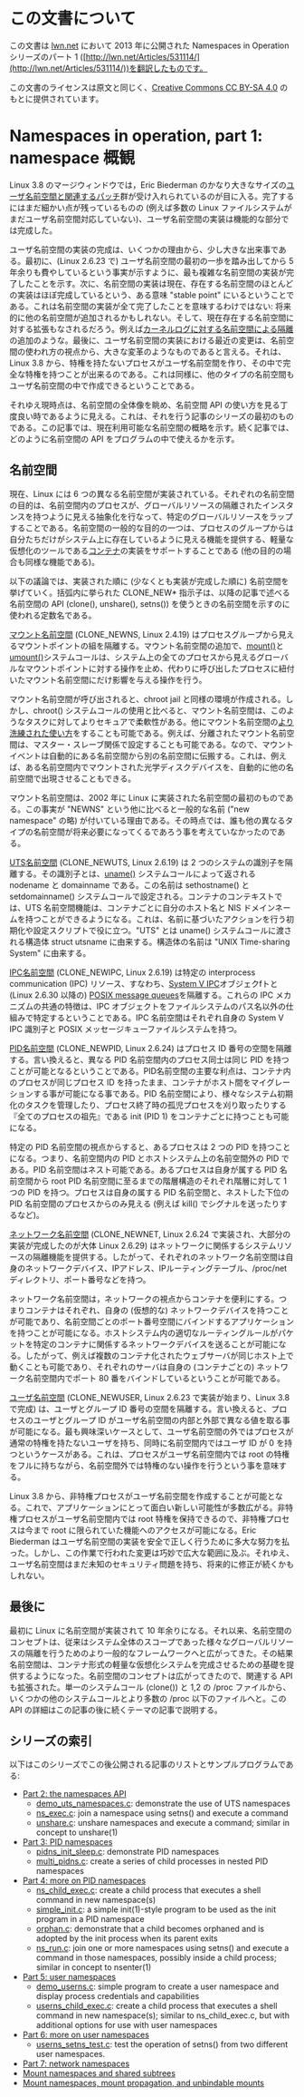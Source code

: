# この文書について

この文書は [lwn.net](https://lwn.net/) において 2013 年に公開された Namespaces in Operation シリーズのパート 1  ([http://lwn.net/Articles/531114/](http://lwn.net/Articles/531114/))を翻訳したものです。

この文書のライセンスは原文と同じく、[Creative Commons CC BY-SA 4.0](https://creativecommons.org/licenses/by-sa/4.0/) のもとに提供されています。

# Namespaces in operation, part 1: namespace 概観

Linux 3.8 のマージウィンドウでは，Eric Biederman のかなり大きなサイズの[ユーザ名前空間と関連するパッチ](http://lwn.net/Articles/528078/)群が受け入れられているのが目に入る。完了するにはまだ細かい点が残っているものの (例えば多数の Linux ファイルシステムがまだユーザ名前空間対応していない)、ユーザ名前空間の実装は機能的な部分では完成した。

ユーザ名前空間の実装の完成は、いくつかの理由から、少し大きな出来事である。最初に、(Linux 2.6.23 で) ユーザ名前空間の最初の一歩を踏み出してから 5 年余りも費やしているという事実が示すように、最も複雑な名前空間の実装が完了したことを示す。次に、名前空間の実装は現在、存在する名前空間のほとんどの実装はほぼ完成しているという、ある意味 "stable point" にいるということである。これは名前空間の実装が全て完了したことを意味するわけではない: 将来的に他の名前空間が追加されるかもしれない。そして、現在存在する名前空間に対する拡張もなされるだろう。例えば[カーネルログに対する名前空間による隔離](http://lwn.net/Articles/527342/)の追加のような。最後に、ユーザ名前空間の実装における最近の変更は、名前空間の使われ方の視点から、大きな変革のようなものであると言える。それは、Linux 3.8 から、特権を持たないプロセスがユーザ名前空間を作り、その中で完全な特権を持つことが出来るのである。これは同様に、他のタイプの名前空間もユーザ名前空間の中で作成できるということである。

それゆえ現時点は、名前空間の全体像を眺め、名前空間 API の使い方を見る丁度良い時であるように見える。これは、それを行う記事のシリーズの最初のものである。この記事では、現在利用可能な名前空間の概略を示す。続く記事では、どのように名前空間の API をプログラムの中で使えるかを示す。

## 名前空間

現在、Linux には 6 つの異なる名前空間が実装されている。それぞれの名前空間の目的は、名前空間内のプロセスが、グローバルリソースの隔離されたインスタンスを持つように見える抽象化を行なって、特定のグローバルリソースをラップすることである。名前空間の一般的な目的の一つは、プロセスのグループからは自分たちだけがシステム上に存在しているように見える機能を提供する、軽量な仮想化のツールである[コンテナ](http://lwn.net/Articles/524952/)の実装をサポートすることである (他の目的の場合も同様な機能である)。

以下の議論では、実装された順に (少なくとも実装が完成した順に) 名前空間を挙げていく。括弧内に挙られた CLONE_NEW* 指示子は、以降の記事で述べる名前空間の API (clone(), unshare(), setns()) を使うときの名前空間を示すのに使われる定数名である。

[マウント名前空間](http://lwn.net/2001/0301/a/namespaces.php3) (CLONE_NEWNS, Linux 2.4.19) はプロセスグループから見えるマウントポイントの組を隔離する。マウント名前空間の追加で、[mount()](http://man7.org/linux/man-pages/man2/mount.2.html)と[umount()](http://man7.org/linux/man-pages/man2/umount.2.html)システムコールは、システム上の全てのプロセスから見えるグローバルなマウントポイントに対する操作を止め、代わりに呼び出したプロセスに紐付いたマウント名前空間にだけ影響を与える操作を行う。

マウント名前空間が呼び出されると、chroot jail と同様の環境が作成される。しかし、chroot() システムコールの使用と比べると、マウント名前空間は、このようなタスクに対してよりセキュアで柔軟性がある。他にマウント名前空間の[より洗練された使い方](http://www.ibm.com/developerworks/linux/library/l-mount-namespaces/index.html)をすることも可能である。例えば、分離されたマウント名前空間は、マスター・スレーブ関係で設定することも可能である。なので、マウントイベントは自動的にある名前空間から別の名前空間に伝搬する。これは、例えば、ある名前空間内でマウントされた光学ディスクデバイスを、自動的に他の名前空間で出現させることもできる。

マウント名前空間は、2002 年に Linux に実装された名前空間の最初のものである。この事実が "NEWNS" という他に比べると一般的な名前 ("new namespace" の略) が付いている理由である。その時点では、誰も他の異なるタイプの名前空間が将来必要になってくるであろう事を考えていなかったのである。

[UTS名前空間](http://lwn.net/Articles/179345/) (CLONE_NEWUTS, Linux 2.6.19) は 2 つのシステムの識別子を隔離する。その識別子とは、[uname()](http://man7.org/linux/man-pages/man2/uname.2.html) システムコールによって返される nodename と domainname である。この名前は sethostname() と setdomainname() システムコールで設定される。コンテナのコンテキストでは、UTS 名前空間機能は、コンテナごとに自分のホスト名と NIS ドメインネームを持つことができるようになる。これは、名前に基づいたアクションを行う初期化や設定スクリプトで役に立つ。"UTS" とは uname() システムコールに渡される構造体 struct utsname に由来する。構造体の名前は "UNIX Time-sharing System" に由来する。

[IPC名前空間](http://lwn.net/Articles/187274/) (CLONE_NEWIPC, Linux 2.6.19) は特定の interprocess communication (IPC) リソース、すなわち、[System V IPC](http://man7.org/linux/man-pages/man7/svipc.7.html)オブジェクfトと (Linux 2.6.30 以降の) [POSIX message queues](http://man7.org/linux/man-pages/man7/mq_overview.7.html)を隔離する。これらの IPC メカニズムの共通の特徴は、IPC オブジェクトをファイルシステムのパス名以外の仕組みで特定するということである。IPC 名前空間はそれぞれ自身の System V IPC 識別子と POSIX メッセージキューファイルシステムを持つ。

[PID名前空間](http://lwn.net/Articles/259217/) (CLONE_NEWPID, Linux 2.6.24) はプロセス ID 番号の空間を隔離する。言い換えると、異なる PID 名前空間内のプロセス同士は同じ PID を持つことが可能となるということである。PID名前空間の主要な利点は、コンテナ内のプロセスが同じプロセス ID を持ったまま、コンテナがホスト間をマイグレーションする事が可能になる事である。PID 名前空間により、様々なシステム初期化のタスクを管理したり、プロセス終了時の孤児プロセスを刈り取ったりする『全てのプロセスの祖先』である init (PID 1) をコンテナごとに持つことも可能になる。

特定の PID 名前空間の視点からすると、あるプロセスは 2 つの PID を持つことになる。つまり、名前空間内の PID とホストシステム上の名前空間外の PID である。PID 名前空間はネスト可能である。あるプロセスは自身が属する PID 名前空間から root PID 名前空間に至るまでの階層構造のそれぞれ階層に対して 1 つの PID を持つ。プロセスは自身の属する PID 名前空間と、ネストした下位の PID 名前空間のプロセスからのみ見える (例えば kill() でシグナルを送ったりするなど)。

[ネットワーク名前空間](http://lwn.net/Articles/219794/) (CLONE_NEWNET, Linux 2.6.24 で実装され、大部分の実装が完成したのが大体 Linux 2.6.29) はネットワークに関係するシステムリソースの隔離機能を提供する。したがって、それぞれのネットワーク名前空間は自身のネットワークデバイス、IPアドレス、IPルーティングテーブル、/proc/netディレクトリ、ポート番号などを持つ。

ネットワーク名前空間は，ネットワークの視点からコンテナを便利にする。つまりコンテナはそれぞれ、自身の (仮想的な) ネットワークデバイスを持つことが可能であり、名前空間ごとのポート番号空間にバインドするアプリケーションを持つことが可能になる。ホストシステム内の適切なルーティングルールがパケットを特定のコンテナに関係するネットワークデバイスを送ることが可能になる。したがって、例えば複数のコンテナ化されたウェブサーバが同じホスト上で動くことも可能であり、それぞれのサーバは自身の (コンテナごとの) ネットワーク名前空間内でポート 80 番をバインドしているということが可能である。

[ユーザ名前空間](http://lwn.net/Articles/528078/) (CLONE_NEWUSER, Linux 2.6.23 で実装が始まり、Linux 3.8 で完成) は、ユーザとグループ ID 番号の空間を隔離する。言い換えると、プロセスのユーザとグループ ID がユーザ名前空間の内部と外部で異なる値を取る事が可能になる。最も興味深いケースとして、ユーザ名前空間の外ではプロセスが通常の特権を持たないユーザを持ち、同時に名前空間内ではユーザ ID が 0 を持つというケースがある。これは、プロセスがユーザ名前空間内では root の特権をフルに持ちながら、名前空間外では特権のない操作を行うという事を意味する。

Linux 3.8 から、非特権プロセスがユーザ名前空間を作成することが可能となる。これで、アプリケーションにとって面白い新しい可能性が多数広がる。非特権プロセスがユーザ名前空間内では root 特権を保持できるので、非特権プロセスは今まで root に限られていた機能へのアクセスが可能になる。Eric Biederman はユーザ名前空間の実装を安全で正しく行うために多大な努力を払った。しかし、この作業で行われた変更は巧妙で広大な範囲に及ぶ。それゆえ、ユーザ名前空間はまだ未知のセキュリティ問題を持ち、将来的に修正が続くかもしれない。

## 最後に

最初に Linux に名前空間が実装されて 10 年余りになる。それ以来、名前空間のコンセプトは、従来はシステム全体のスコープであった様々なグローバルリソースの隔離を行うためのより一般的なフレームワークへと広がってきた。その結果名前空間は、コンテナ形式の軽量な仮想化システムを完成させるための基礎を提供するようになった。名前空間のコンセプトは広がってきたので、関連する API も拡張された。単一のシステムコール (clone()) と 1,2 の /proc ファイルから、いくつかの他のシステムコールとより多数の /proc 以下のファイルへと。この API の詳細はこの記事の後に続くテーマの記事で説明する。

## シリーズの索引

以下はこのシリーズでこの後公開される記事のリストとサンプルプログラムである:

* [Part 2: the namespaces API](http://lwn.net/Articles/531381/)
    * [demo_uts_namespaces.c](http://lwn.net/Articles/531245/): demonstrate the use of UTS namespaces
    * [ns_exec.c](http://lwn.net/Articles/531271/): join a namespace using setns() and execute a command
    * [unshare.c](http://lwn.net/Articles/531826/): unshare namespaces and execute a command; similar in concept to unshare(1)
* [Part 3: PID namespaces](http://lwn.net/Articles/531419/)
    * [pidns_init_sleep.c](http://lwn.net/Articles/532741/): demonstrate PID namespaces
	* [multi_pidns.c](http://lwn.net/Articles/532745/): create a series of child processes in nested PID namespaces
* [Part 4: more on PID namespaces](http://lwn.net/Articles/532748/)
    * [ns_child_exec.c](http://lwn.net/Articles/533492/): create a child process that executes a shell command in new namespace(s)
	* [simple_init.c](http://lwn.net/Articles/533493/): a simple init(1)-style program to be used as the init program in a PID namespace
	* [orphan.c](http://lwn.net/Articles/533494/): demonstrate that a child becomes orphaned and is adopted by the init process when its parent exits
	* [ns_run.c](http://lwn.net/Articles/533495/): join one or more namespaces using setns() and execute a command in those namespaces, possibly inside a child process; similar in concept to nsenter(1)
* [Part 5: user namespaces](http://lwn.net/Articles/532593/)
    * [demo_userns.c](http://lwn.net/Articles/539941/): simple program to create a user namespace and display process credentials and capabilities
	* [userns_child_exec.c](http://lwn.net/Articles/539940/): create a child process that executes a shell command in new namespace(s); similar to ns_child_exec.c, but with additional options for use with user namespaces
* [Part 6: more on user namespaces](http://lwn.net/Articles/540087/)
    * [userns_setns_test.c](http://lwn.net/Articles/541230/): test the operation of setns() from two different user namespaces.
* [Part 7: network namespaces](http://lwn.net/Articles/580893/)
* [Mount namespaces and shared subtrees](http://lwn.net/Articles/689856/)
* [Mount namespaces, mount propagation, and unbindable mounts](http://lwn.net/Articles/690679/)
